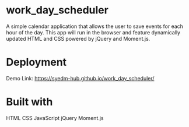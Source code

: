 # work_day_scheduler

A simple calendar application that allows the user to save events for each hour of the day. This app will run in the browser and feature dynamically updated HTML and CSS powered by jQuery and Moment.js.

# Deployment

Demo Link: https://syedm-hub.github.io/work_day_scheduler/

# Built with

HTML
CSS
JavaScript
jQuery
Moment.js

